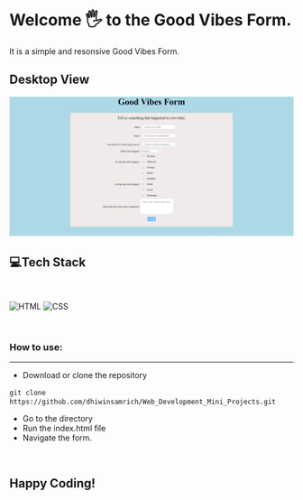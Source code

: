 # Welcome 🖐 to the Good Vibes Form.
It is a simple and resonsive Good Vibes Form.

## Desktop View
![Default View](goodVibesForm.png)



## 💻Tech Stack
<br>

![HTML](https://img.shields.io/badge/html5%20-%23E34F26.svg?&style=for-the-badge&logo=html5&logoColor=white)
![CSS](https://img.shields.io/badge/css3%20-%231572B6.svg?&style=for-the-badge&logo=css3&logoColor=white)

<br>

### How to use:

---

- Download or clone the repository

```
git clone https://github.com/dhiwinsamrich/Web_Development_Mini_Projects.git
```

- Go to the directory
- Run the index.html file
- Navigate the form.

<br>

## Happy Coding!